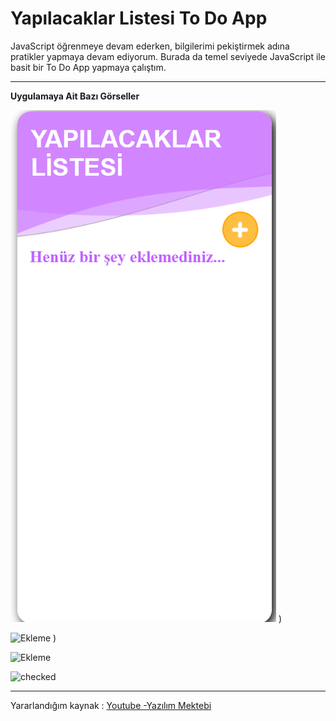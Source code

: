 # Yapılacaklar Listesi  To Do App

JavaScript öğrenmeye devam ederken, bilgilerimi pekiştirmek adına pratikler yapmaya devam ediyorum. Burada da temel seviyede JavaScript ile basit bir To Do App yapmaya çalıştım.

***

**Uygulamaya Ait Bazı Görseller**


![Giriş](./img/img2/todo1.png)
)


![Ekleme](https://user-images.githubusercontent.com/79478025/164329253-66372037-2298-4f3b-9095-30744e962ae8.png)
)


![Ekleme](https://user-images.githubusercontent.com/79478025/164329295-24a1e92f-4e17-42a2-8633-957acc646b40.png)


![checked](https://user-images.githubusercontent.com/79478025/164329402-b43dd12a-4850-4778-8cf1-72f1d07252a3.png)


***

Yararlandığım kaynak : [Youtube -Yazılım Mektebi](https://www.youtube.com/watch?v=9GLe7tC2-g0)
